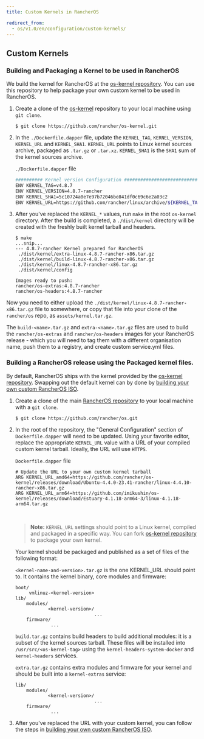```yaml
---
title: Custom Kernels in RancherOS

redirect_from:
  - os/v1.0/en/configuration/custom-kernels/
---
```


## Custom Kernels

### Building and Packaging a Kernel to be used in RancherOS

We build the kernel for RancherOS at the [os-kernel repository](https://github.com/rancher/os-kernel). You can use this repository to help package your own custom kernel to be used in RancherOS.


1. Create a clone of the [os-kernel](https://github.com/rancher/os-kernel) repository to your local machine using `git clone`.

   ```
   $ git clone https://github.com/rancher/os-kernel.git
   ```

2. In the `./Dockerfile.dapper` file, update the `KERNEL_TAG`, `KERNEL_VERSION`, `KERNEL_URL` and `KERNEL_SHA1`. `KERNEL_URL` points to Linux kernel sources archive, packaged as `.tar.gz` or `.tar.xz`. `KERNEL_SHA1` is the `SHA1` sum of the kernel sources archive.

   `./Dockerfile.dapper` file

   ```bash
   ########## Kernel version Configuration #############################
   ENV KERNEL_TAG=v4.8.7
   ENV KERNEL_VERSION=4.8.7-rancher
   ENV KERNEL_SHA1=5c10724a0e7e97b72046be841df0c69c6e2a03c2
   ENV KERNEL_URL=https://github.com/rancher/linux/archive/${KERNEL_TAG}.tar.gz
   ```

3. After you've replaced the `KERNEL_*` values, run `make` in the root `os-kernel` directory. After the build is completed, a `./dist/kernel` directory will be created with the freshly built kernel tarball and headers.

   ```
   $ make
   ...snip...
   --- 4.8.7-rancher Kernel prepared for RancherOS
   	./dist/kernel/extra-linux-4.8.7-rancher-x86.tar.gz
   	./dist/kernel/build-linux-4.8.7-rancher-x86.tar.gz
   	./dist/kernel/linux-4.8.7-rancher-x86.tar.gz
   	./dist/kernel/config

   Images ready to push:
   rancher/os-extras:4.8.7-rancher
   rancher/os-headers:4.8.7-rancher

   ```

Now you need to either upload the `./dist/kernel/linux-4.8.7-rancher-x86.tar.gz` file to somewhere, or copy that file into your clone of the `rancher/os` repo, as `assets/kernel.tar.gz`.

The `build-<name>.tar.gz` and `extra-<name>.tar.gz` files are used to build the `rancher/os-extras` and `rancher/os-headers` images for your RancherOS release - which you will need to tag them with a different organisation name, push them to a registry, and create custom service.yml files.

### Building a RancherOS release using the Packaged kernel files.

By default, RancherOS ships with the kernel provided by the [os-kernel repository](https://github.com/rancher/os-kernel). Swapping out the default kernel can by done by [building your own custom RancherOS ISO]({{page.osbaseurl}}/configuration/custom-rancheros-iso/).

 1. Create a clone of the main [RancherOS repository](https://github.com/rancher/os) to your local machine with a `git clone`.

    ```
    $ git clone https://github.com/rancher/os.git
    ```

 2. In the root of the repository, the "General Configuration" section of `Dockerfile.dapper` will need to be updated. Using your favorite editor, replace the appropriate `KERNEL_URL` value with a URL of your compiled custom kernel tarball. Ideally, the URL will use `HTTPS`.

    `Dockerfile.dapper` file

    ```
    # Update the URL to your own custom kernel tarball
    ARG KERNEL_URL_amd64=https://github.com/rancher/os-kernel/releases/download/Ubuntu-4.4.0-23.41-rancher/linux-4.4.10-rancher-x86.tar.gz
    ARG KERNEL_URL_arm64=https://github.com/imikushin/os-kernel/releases/download/Estuary-4.1.18-arm64-3/linux-4.1.18-arm64.tar.gz
    ```

    <br>

    > **Note:** `KERNEL_URL` settings should point to a Linux kernel, compiled and packaged in a specific way. You can fork [os-kernel repository](https://github.com/rancher/os-kernel) to package your own kernel.

    Your kernel should be packaged and published as a set of files of the following format:

    `<kernel-name-and-version>.tar.gz` is the one KERNEL_URL should point to. It contains the kernel binary, core modules and firmware:

    ```
    boot/
         vmlinuz-<kernel-version>
    lib/
        modules/
                <kernel-version>/
                                 ...
        firmware/
                 ...
    ```

    `build.tar.gz` contains build headers to build additional modules: it is a subset of the kernel sources tarball. These files will be installed into `/usr/src/<os-kernel-tag>` using the `kernel-headers-system-docker` and `kernel-headers` services.

    `extra.tar.gz` contains extra modules and firmware for your kernel and should be built into a `kernel-extras` service:

    ```
    lib/
        modules/
                <kernel-version>/
                                 ...
        firmware/
                 ...
    ```

 3. After you've replaced the URL with your custom kernel, you can follow the steps in [building your own custom RancherOS ISO]({{page.osbaseurl}}/configuration/custom-rancheros-iso/).

